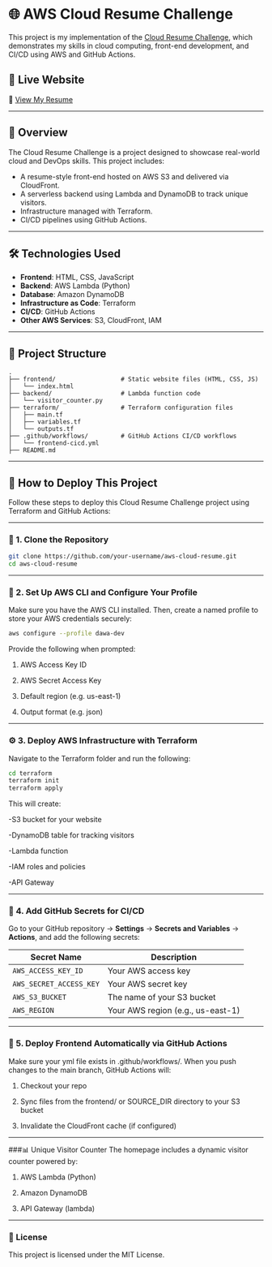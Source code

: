 # 🌐 AWS Cloud Resume Challenge

This project is my implementation of the [Cloud Resume Challenge]([https://cloudresumechallenge.dev/](https://cloudresumechallenge.dev/docs/the-challenge/)), which demonstrates my skills in cloud computing, front-end development, and CI/CD using AWS and GitHub Actions.

## 🚀 Live Website

🔗 [View My Resume](https://dcj9qp357zcv1.cloudfront.net)  

---

## 📌 Overview

The Cloud Resume Challenge is a project designed to showcase real-world cloud and DevOps skills. This project includes:

- A resume-style front-end hosted on AWS S3 and delivered via CloudFront.
- A serverless backend using Lambda and DynamoDB to track unique visitors.
- Infrastructure managed with Terraform.
- CI/CD pipelines using GitHub Actions.

---

## 🛠️ Technologies Used

- **Frontend**: HTML, CSS, JavaScript
- **Backend**: AWS Lambda (Python)
- **Database**: Amazon DynamoDB
- **Infrastructure as Code**: Terraform
- **CI/CD**: GitHub Actions
- **Other AWS Services**: S3, CloudFront, IAM

---

## 📁 Project Structure

```plaintext
.
├── frontend/                  # Static website files (HTML, CSS, JS)
│   └── index.html
├── backend/                   # Lambda function code
│   └── visitor_counter.py
├── terraform/                 # Terraform configuration files
│   ├── main.tf
│   ├── variables.tf
│   └── outputs.tf
├── .github/workflows/         # GitHub Actions CI/CD workflows
│   └── frontend-cicd.yml
├── README.md
``` 
---

## 🧪 How to Deploy This Project

Follow these steps to deploy this Cloud Resume Challenge project using Terraform and GitHub Actions:

---

### 🔧 1. Clone the Repository

```bash
git clone https://github.com/your-username/aws-cloud-resume.git
cd aws-cloud-resume
```
---

### 🔐 2. Set Up AWS CLI and Configure Your Profile

Make sure you have the AWS CLI installed. Then, create a named profile to store your AWS credentials securely:
```bash
aws configure --profile dawa-dev
```
Provide the following when prompted:

1. AWS Access Key ID

2. AWS Secret Access Key

3. Default region (e.g. us-east-1)

4. Output format (e.g. json)

---

### ⚙️ 3. Deploy AWS Infrastructure with Terraform

Navigate to the Terraform folder and run the following:
```bash
cd terraform
terraform init
terraform apply
```

This will create:

-S3 bucket for your website

-DynamoDB table for tracking visitors

-Lambda function

-IAM roles and policies

-API Gateway

---

### 🔐 4. Add GitHub Secrets for CI/CD

Go to your GitHub repository → **Settings** → **Secrets and Variables** → **Actions**, and add the following secrets:

| Secret Name           | Description                       |
|------------------------|-----------------------------------|
| `AWS_ACCESS_KEY_ID`     | Your AWS access key               |
| `AWS_SECRET_ACCESS_KEY` | Your AWS secret key               |
| `AWS_S3_BUCKET`         | The name of your S3 bucket        |
| `AWS_REGION`            | Your AWS region (e.g., us-east-1) |


---

### 🚀 5. Deploy Frontend Automatically via GitHub Actions

Make sure your yml file exists in .github/workflows/. When you push changes to the main branch, GitHub Actions will:

1. Checkout your repo

2. Sync files from the frontend/ or SOURCE_DIR directory to your S3 bucket

3. Invalidate the CloudFront cache (if configured)

---

###📊 Unique Visitor Counter
The homepage includes a dynamic visitor counter powered by:

1. AWS Lambda (Python)

2. Amazon DynamoDB

3. API Gateway (lambda)


---

### 📃 License
This project is licensed under the MIT License.




